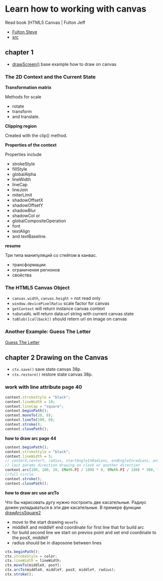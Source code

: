 # Learn how to working with canvas

Read book [HTML5 Canvas | Fulton Jeff

- [Fulton Steve](https://www.amazon.com/HTML5-Canvas-Steve-Fulton/dp/144939390X)
- [src](https://github.com/mattpardee/html5canvas)

## chapter 1

- [drawScreen()](https://github.com/vaskes79/learn-canvas/commit/9398d2848856aadb6516b1b79e0e75d4a63acbe5) base example how to draw on canvas

### The 2D Context and the Current State

**Transformation matrix**

Methods for scale

- rotate
- transform
- and translate.

**Clipping region**

Created with the clip() method.

**Properties of the context**

Properties include

- strokeStyle
- fillStyle
- globalAlpha
- lineWidth
- lineCap
- lineJoin
- miterLimit
- shadowOffsetX
- shadowOffsetY
- shadowBlur
- shadowCol or
- globalCompositeOperation
- font
- textAlign
- and textBaseline.

**resume**

Три типа манипуляций со стейтом в канвас.

- трансформации
- ограничения регионов
- свойства

### The HTML5 Canvas Object

- `canvas.width`, `canvas.height` = not read only
- `window.devicePixelRatio` scale factor for canvas
- `getContext` will return instance canvas context
- `toDataURL` will return data:url string with current canvas state
- `toBlob([callback])` should retern url on image on canvas

### Another Example: Guess The Letter

[Guess The Letter](https://github.com/vaskes79/learn-canvas/commit/5b3b832f2e2cfcf8e7f8a754b7579ea9ab713dc1)

## chapter 2 Drawing on the Canvas

- `ctx.save()` save state canvas 38p.
- `ctx.restore()` restore state canvas 38p.

### work with line attribute page 40

```js
context.strokeStyle = "black";
context.lineWidth = 10;
context.lineCap = "square";
context.beginPath();
context.moveTo(20, 0);
context.lineTo(100, 0);
context.stroke();
context.closePath();
```

**how to draw arc page 44**

```js
context.beginPath();
context.strokeStyle = "black";
context.lineWidth = 5;
// centerX,centerY, radius, startAngleInRadians, endEngleInradians, anticlockwise
// last params direction drawing on clock or another direction
context.arc(100, 100, 20, (Math.PI / 180) * 0, (Math.PI / 180) * 360, false);
//full circle
context.stroke();
context.closePath();
```

**how to draw arc use arcTo**

Что бы нарисовать дугу нужно построить две касательные. Радиус дожен укладываться в эти две касательные. В премере функции [drawArcsSquare2](https://github.com/vaskes79/learn-canvas/commit/ff9151b8b2bdf69f725888a47a46353a62715f4d)

- move to the start drawing `moveTo`
- middleX and middleY end coordinate for first line that for build arc
- for build second line we start on previos point and set end coordinate to the posX, middleY
- radius should be in diaposone between lines

```js
ctx.beginPath();
ctx.strokeStyle = color;
ctx.lineWidth = lineWidth;
ctx.moveTo(middleX, posY);
ctx.arcTo(middleX, middleY, posX, middleY, radius);
ctx.stroke();
```
